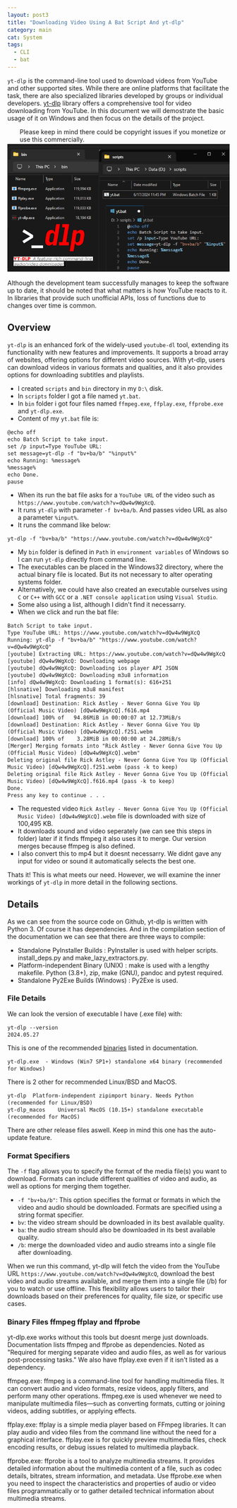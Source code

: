 ```yaml
---
layout: post3
title: "Downloading Video Using A Bat Script And yt-dlp"
category: main
cat: System
tags:
  - CLI
  - bat
---
```


`yt-dlp` is the command-line tool used to download videos from YouTube and other supported sites.
While there are online platforms that facilitate the task, there are also specialized libraries developed by groups or individual developers.
[yt-dlp](https://github.com/yt-dlp/yt-dlp) library offers a comprehensive tool for video downloading from YouTube. In this document we will demostrate the basic usage of it on Windows and then focus on the details of the project.

<div style=" border-radius: 0px; border-top: 0px; border-bottom: 0px; margin-left: 15px; padding-top: 0px; padding-bottom: 2px; border-left-color: black; padding-left: 13px; margin-top: 0px;" class="bd-callout bd-callout-info">Please keep in mind there could be copyright issues if you monetize or use this commercially.</div> 
<img src="https://raw.githubusercontent.com/csariyildiz/csariyildiz.github.io/main/img/yt-dlp-post.png" class="img-fluid" alt="ytdlp post">

Although the development team successfully manages to keep the software up to date, it should be noted that what matters is how YouTube reacts to it. In libraries that provide such unofficial APIs, loss of functions due to changes over time is common.

## Overview

`yt-dlp` is an enhanced fork of the widely-used `youtube-dl` tool, extending its functionality with new features and improvements. It supports a broad array of websites, offering options for different video sources. 
With yt-dlp, users can download videos in various formats and qualities, and it also provides options for downloading subtitles and playlists. 

* I created `scripts` and `bin` directory in my `D:\` disk.
* In `scripts` folder I got a file named `yt.bat`.
* In `bin` folder i got four files named `ffmpeg.exe`, `ffplay.exe`, `ffprobe.exe` and `yt-dlp.exe`.
* Content of my `yt.bat` file is:

```
@echo off
echo Batch Script to take input.
set /p input=Type YouTube URL: 
set message=yt-dlp -f "bv+ba/b" "%input%"
echo Running: %message%
%message%
echo Done.
pause
```

* When its run the bat file asks for a `YouTube URL` of the video such as `https://www.youtube.com/watch?v=dQw4w9WgXcQ`. 
* It runs `yt-dlp` with parameter `-f bv+ba/b`. And passes video URL as also a parameter `%input%`.
* It runs the command like below:
  
```
yt-dlp -f "bv+ba/b" "https://www.youtube.com/watch?v=dQw4w9WgXcQ"
```

* My `bin` folder is defined in `Path` in `environment variables` of Windows so I can run `yt-dlp` directly from command line.
* The executables can be placed in the Windows32 directory, where the actual binary file is located. But its not necessary to alter operating systems folder.
* Alternatively, we could have also created an executable ourselves using `C` or `C++` with `GCC` or a `.NET console application` using `Visual Studio`.
* Some also using a list, although I didn't find it necessarry.
* When we click and run the bat file:
  
```
Batch Script to take input.
Type YouTube URL: https://www.youtube.com/watch?v=dQw4w9WgXcQ
Running: yt-dlp -f "bv+ba/b" "https://www.youtube.com/watch?v=dQw4w9WgXcQ"
[youtube] Extracting URL: https://www.youtube.com/watch?v=dQw4w9WgXcQ
[youtube] dQw4w9WgXcQ: Downloading webpage
[youtube] dQw4w9WgXcQ: Downloading ios player API JSON
[youtube] dQw4w9WgXcQ: Downloading m3u8 information
[info] dQw4w9WgXcQ: Downloading 1 format(s): 616+251
[hlsnative] Downloading m3u8 manifest
[hlsnative] Total fragments: 39
[download] Destination: Rick Astley - Never Gonna Give You Up (Official Music Video) [dQw4w9WgXcQ].f616.mp4
[download] 100% of   94.86MiB in 00:00:07 at 12.73MiB/s
[download] Destination: Rick Astley - Never Gonna Give You Up (Official Music Video) [dQw4w9WgXcQ].f251.webm
[download] 100% of    3.28MiB in 00:00:00 at 24.28MiB/s
[Merger] Merging formats into "Rick Astley - Never Gonna Give You Up (Official Music Video) [dQw4w9WgXcQ].webm"
Deleting original file Rick Astley - Never Gonna Give You Up (Official Music Video) [dQw4w9WgXcQ].f251.webm (pass -k to keep)
Deleting original file Rick Astley - Never Gonna Give You Up (Official Music Video) [dQw4w9WgXcQ].f616.mp4 (pass -k to keep)
Done.
Press any key to continue . . .
```

* The requested video `Rick Astley - Never Gonna Give You Up (Official Music Video) [dQw4w9WgXcQ].webm` file is downloaded with size of 100,495 KB.
* It downloads sound and video seperately (we can see this steps in folder) later if it finds ffmpeg it also uses it to merge. Our version merges because ffmpeg is also defined.
* I also convert this to mp4 but it doesnt necessarry. We didnt gave any input for video or sound it automatically selects the best one.

Thats it! This is what meets our need. However, we will examine the inner workings of `yt-dlp` in more detail in the following sections.

## Details

As we can see from the source code on Github, yt-dlp is written with Python 3. Of course it has dependencies. And in the compilation section of the documentation we can see that there are three ways to compile:

* Standalone PyInstaller Builds : PyInstaller is used with helper scripts. install_deps.py and make_lazy_extractors.py.
* Platform-independent Binary (UNIX) :  make is used with a lengthy makefile. Python (3.8+), zip, make (GNU), pandoc and pytest required. 
* Standalone Py2Exe Builds (Windows) : Py2Exe is used.

### File Details

We can look the version of executable I have (.exe file) with:

```
yt-dlp --version
2024.05.27
```

This is one of the recommended [binaries](https://github.com/yt-dlp/yt-dlp?tab=readme-ov-file#recommended) listed in documentation.

```
yt-dlp.exe	- Windows (Win7 SP1+) standalone x64 binary (recommended for Windows)
```

There is 2 other for recommended Linux/BSD and MacOS.

```
yt-dlp	Platform-independent zipimport binary. Needs Python (recommended for Linux/BSD)
yt-dlp_macos	Universal MacOS (10.15+) standalone executable (recommended for MacOS)
```

There are other release files aswell.
Keep in mind this one has the auto-update feature.

### Format Specifiers

The `-f` flag allows you to specify the format of the media file(s) you want to download. Formats can include different qualities of video and audio, as well as options for merging them together.

* `-f "bv+ba/b"`: This option specifies the format or formats in which the video and audio should be downloaded. Formats are specified using a string format specifier.
* `bv`: the video stream should be downloaded in its best available quality.
* `ba`: the audio stream should also be downloaded in its best available quality.
* `/b`: merge the downloaded video and audio streams into a single file after downloading.
  
When we run this command, yt-dlp will fetch the video from the YouTube URL `https://www.youtube.com/watch?v=dQw4w9WgXcQ`, download the best video and audio streams available, and merge them into a single file (/b) for you to watch or use offline.
This flexibility allows users to tailor their downloads based on their preferences for quality, file size, or specific use cases.

### Binary Files ffmpeg ffplay and ffprobe

yt-dlp.exe works without this tools but doesnt merge just downloads. 
Documentation lists ffmpeg and ffprobe as dependencies. Noted as "Required for merging separate video and audio files, as well as for various post-processing tasks."
We also have ffplay.exe even if it isn't listed as a dependency.

ffmpeg.exe: ffmpeg is a command-line tool for handling multimedia files. It can convert audio and video formats, resize videos, apply filters, and perform many other operations.
ffmpeg.exe is used whenever we need to manipulate multimedia files—such as converting formats, cutting or joining videos, adding subtitles, or applying effects.

ffplay.exe: ffplay is a simple media player based on FFmpeg libraries. It can play audio and video files from the command line without the need for a graphical interface.
ffplay.exe is for quickly preview multimedia files, check encoding results, or debug issues related to multimedia playback.

ffprobe.exe: ffprobe is a tool to analyze multimedia streams. It provides detailed information about the multimedia content of a file, such as codec details, bitrates, stream information, and metadata.
Use ffprobe.exe when you need to inspect the characteristics and properties of audio or video files programmatically or to gather detailed technical information about multimedia streams.

